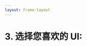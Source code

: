 ```yaml
---
layout: frame-layout
---
```


# 3. 选择您喜欢的 UI:

<RadioGroup>

<RadioCard href="/zh/guide/vue/vite.html#blank" label="Blank" icon="https://cdn.svgporn.com/logos/css-3.svg" />
<RadioCard href="/zh/guide/vue/vite.html#tailwind-css" label="Tailwind CSS" icon="https://cdn.svgporn.com/logos/tailwindcss-icon.svg" />
<RadioCard href="/zh/guide/vue/vite.html#uno-css" label="UnoCSS" icon="https://cdn.svgporn.com/logos/unocss.svg" />
<RadioCard href="/zh/guide/vue/vite.html#headless-ui" label="Headless UI" icon="https://cdn.svgporn.com/logos/headlessui-icon.svg" />
<RadioCard href="/zh/guide/vue/vite.html#nuxt-ui" label="Nuxt UI" icon="https://cdn.svgporn.com/logos/nuxt-icon.svg" />
<RadioCard href="/zh/guide/vue/vite.html#element-ui" label="Element UI" icon="https://cdn.svgporn.com/logos/element.svg" />
<RadioCard href="/zh/guide/vue/vite.html#ant-design-vue" label="Ant Design Vue" icon="https://next.antdv.com/assets/logo.1ef800a8.svg" />
<RadioCard href="/zh/guide/vue/vite.html#naive-ui" label="Naive UI" icon="https://cdn.svgporn.com/logos/naiveui.svg" />
<RadioCard href="/zh/guide/vue/vite.html#vuetify" label="Vuetify" icon="https://cdn.svgporn.com/logos/vuetifyjs.svg" />
<RadioCard href="/zh/guide/vue/vite.html#reka-ui" label="Reka UI" icon="https://reka-ui.com/logo.svg" />
<RadioCard href="/zh/guide/vue/vite.html#arco-design" label="Arco Design" icon="https://unpkg.byted-static.com/latest/byted/arco-config/assets/favicon.ico" />

</RadioGroup>